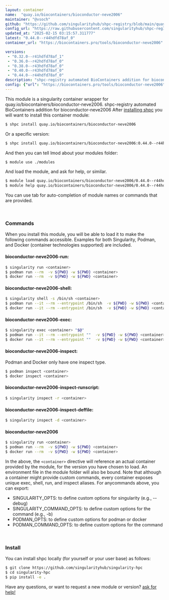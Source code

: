 ```yaml
---
layout: container
name:  "quay.io/biocontainers/bioconductor-neve2006"
maintainer: "@vsoch"
github: "https://github.com/singularityhub/shpc-registry/blob/main/quay.io/biocontainers/bioconductor-neve2006/container.yaml"
config_url: "https://raw.githubusercontent.com/singularityhub/shpc-registry/main/quay.io/biocontainers/bioconductor-neve2006/container.yaml"
updated_at: "2025-02-15 03:15:57.311777"
latest: "0.44.0--r44hdfd78af_0"
container_url: "https://biocontainers.pro/tools/bioconductor-neve2006"

versions:
 - "0.32.0--r41hdfd78af_1"
 - "0.36.0--r42hdfd78af_0"
 - "0.38.0--r43hdfd78af_0"
 - "0.40.0--r43hdfd78af_0"
 - "0.44.0--r44hdfd78af_0"
description: "shpc-registry automated BioContainers addition for bioconductor-neve2006"
config: {"url": "https://biocontainers.pro/tools/bioconductor-neve2006", "maintainer": "@vsoch", "description": "shpc-registry automated BioContainers addition for bioconductor-neve2006", "latest": {"0.44.0--r44hdfd78af_0": "sha256:4faeb8d124c9eddc701a845b1891000fdf120b0241be3b3e23bbdb1d02eb9028"}, "tags": {"0.32.0--r41hdfd78af_1": "sha256:f8b50cf9a41c4da68c4ab82bf8ae113ac2cf3224c0b868f48e0ef8c9e446496d", "0.36.0--r42hdfd78af_0": "sha256:9da9d9b7bc652c6afdf196b6ba2a2c3abbe295db5ba0c6392dcce607c3c2fbbe", "0.38.0--r43hdfd78af_0": "sha256:1eb751e520e5cd768041c9b9f3bb0d49ab7a24fc585092400cb985d453b95ae2", "0.40.0--r43hdfd78af_0": "sha256:998602f43d48ddaa2ad7484cdb9fc43f5b48d631c230ac3426dba2deee7d4a8a", "0.44.0--r44hdfd78af_0": "sha256:4faeb8d124c9eddc701a845b1891000fdf120b0241be3b3e23bbdb1d02eb9028"}, "docker": "quay.io/biocontainers/bioconductor-neve2006"}
---
```


This module is a singularity container wrapper for quay.io/biocontainers/bioconductor-neve2006.
shpc-registry automated BioContainers addition for bioconductor-neve2006
After [installing shpc](#install) you will want to install this container module:


```bash
$ shpc install quay.io/biocontainers/bioconductor-neve2006
```

Or a specific version:

```bash
$ shpc install quay.io/biocontainers/bioconductor-neve2006:0.44.0--r44hdfd78af_0
```

And then you can tell lmod about your modules folder:

```bash
$ module use ./modules
```

And load the module, and ask for help, or similar.

```bash
$ module load quay.io/biocontainers/bioconductor-neve2006/0.44.0--r44hdfd78af_0
$ module help quay.io/biocontainers/bioconductor-neve2006/0.44.0--r44hdfd78af_0
```

You can use tab for auto-completion of module names or commands that are provided.

<br>

### Commands

When you install this module, you will be able to load it to make the following commands accessible.
Examples for both Singularity, Podman, and Docker (container technologies supported) are included.

#### bioconductor-neve2006-run:

```bash
$ singularity run <container>
$ podman run --rm  -v ${PWD} -w ${PWD} <container>
$ docker run --rm  -v ${PWD} -w ${PWD} <container>
```

#### bioconductor-neve2006-shell:

```bash
$ singularity shell -s /bin/sh <container>
$ podman run --it --rm --entrypoint /bin/sh  -v ${PWD} -w ${PWD} <container>
$ docker run --it --rm --entrypoint /bin/sh  -v ${PWD} -w ${PWD} <container>
```

#### bioconductor-neve2006-exec:

```bash
$ singularity exec <container> "$@"
$ podman run --it --rm --entrypoint ""  -v ${PWD} -w ${PWD} <container> "$@"
$ docker run --it --rm --entrypoint ""  -v ${PWD} -w ${PWD} <container> "$@"
```

#### bioconductor-neve2006-inspect:

Podman and Docker only have one inspect type.

```bash
$ podman inspect <container>
$ docker inspect <container>
```

#### bioconductor-neve2006-inspect-runscript:

```bash
$ singularity inspect -r <container>
```

#### bioconductor-neve2006-inspect-deffile:

```bash
$ singularity inspect -d <container>
```



#### bioconductor-neve2006

```bash
$ singularity run <container>
$ podman run --rm  -v ${PWD} -w ${PWD} <container>
$ docker run --rm  -v ${PWD} -w ${PWD} <container>
```


In the above, the `<container>` directive will reference an actual container provided
by the module, for the version you have chosen to load. An environment file in the
module folder will also be bound. Note that although a container
might provide custom commands, every container exposes unique exec, shell, run, and
inspect aliases. For anycommands above, you can export:

 - SINGULARITY_OPTS: to define custom options for singularity (e.g., --debug)
 - SINGULARITY_COMMAND_OPTS: to define custom options for the command (e.g., -b)
 - PODMAN_OPTS: to define custom options for podman or docker
 - PODMAN_COMMAND_OPTS: to define custom options for the command

<br>

### Install

You can install shpc locally (for yourself or your user base) as follows:

```bash
$ git clone https://github.com/singularityhub/singularity-hpc
$ cd singularity-hpc
$ pip install -e .
```

Have any questions, or want to request a new module or version? [ask for help!](https://github.com/singularityhub/singularity-hpc/issues)